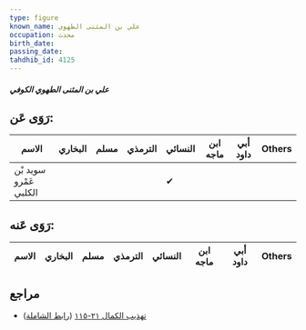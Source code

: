 ```yaml
---
type: figure
known_name: علي بن المثنى الطهوي
occupation: محدث
birth_date:
passing_date:
tahdhib_id: 4125
---
```

##### علي بن المثنى الطهوي الكوفي

## رَوَى عَن:
| الاسم                  | البخاري | مسلم | الترمذي | النسائي | ابن ماجه | أبي داود | Others |
| ---------------------- | ------- | ---- | ------- | ------- | -------- | -------- | ------ |
| سويد بْن عَمْرو الكلبي |         |      |         | ✔       |          |          |        |
## رَوَى عَنه:
| الاسم | البخاري | مسلم | الترمذي | النسائي | ابن ماجه | أبي داود | Others |
| ----- | ------- | ---- | ------- | ------- | -------- | -------- | ------ |
## مراجع
- [تهذيب الكمال ٢١-١١٥](obsidian://open?vault=Tahdhib-al-Kamal&file=Figures/٤١٢٥-علي%20بن%20المثنى%20الطهوي%20الكوفي) ([رابط الشاملة](https://shamela.ws/book/3722/10762))